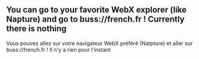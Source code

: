 You can go to your favorite WebX explorer (like Napture) and go to buss://french.fr !
Currently there is nothing
----------------------------------------------------------------------------------------------
Vous pouvez allez sur votre navigateur WebX préféré (Natpture) et aller sur buss://french.fr !
Il n'y a rien pour l'instant
